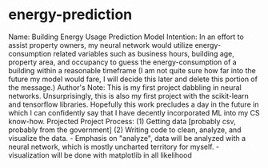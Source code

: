 # energy-prediction
Name: Building Energy Usage Prediction Model
Intention: In an effort to assist property owners, my neural network would utilize energy-consumption related variables such as business hours, building age, property area, and occupancy to guess the energy-consumption of a building within a reasonable timeframe (I am not quite sure how far into the future my model would fare, I will decide this later and delete this portion of the message.)
Author's Note: This is my first project dabbling in neural networks. Unsurprisingly, this is also my first project with the scikit-learn and tensorflow libraries. Hopefully this work precludes a day in the future in which I can confidently say that I have decently incorporated ML into my CS know-how. 
Projected Project Process:
(1) Getting data [probably csv, probably from the government]
(2) Writing code to clean, analyze, and visualize the data.
    - Emphasis on "analyze", data will be analyzed with a neural network, which is mostly uncharted territory for myself.
    - visualization will be done with matplotlib in all likelihood
